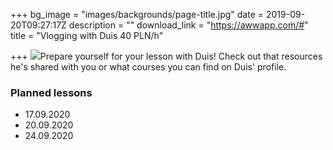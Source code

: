 +++
bg_image = "images/backgrounds/page-title.jpg"
date = 2019-09-20T09:27:17Z
description = ""
download_link = "https://awwapp.com/#"
title = "Vlogging with Duis 40 PLN/h"

+++
![](/images/teacher-3.png)Prepare yourself for your lesson with Duis! Check out that resources he's shared with you or what courses you can find on Duis' profile.  

### Planned lessons

* 17.09.2020
* 20.09.2020
* 24.09.2020